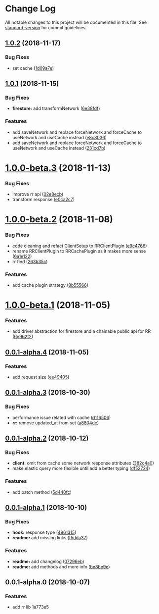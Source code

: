 # Change Log

All notable changes to this project will be documented in this file. See [standard-version](https://github.com/conventional-changelog/standard-version) for commit guidelines.

<a name="1.0.2"></a>
## [1.0.2](https://github.com/ionfire/reactive-record/compare/v1.0.1...v1.0.2) (2018-11-17)


### Bug Fixes

* set cache ([1d09a7e](https://github.com/ionfire/reactive-record/commit/1d09a7e))



<a name="1.0.1"></a>
## [1.0.1](https://github.com/ionfire/reactive-record/compare/v1.0.0-beta.3...v1.0.1) (2018-11-15)


### Bug Fixes

* **firestore:** add transformNetwork ([6e38fdf](https://github.com/ionfire/reactive-record/commit/6e38fdf))


### Features

* add saveNetwork and replace forceNetwork and forceCache to useNetwork and useCache instead ([e8c8036](https://github.com/ionfire/reactive-record/commit/e8c8036))
* add saveNetwork and replace forceNetwork and forceCache to useNetwork and useCache instead ([231cd7b](https://github.com/ionfire/reactive-record/commit/231cd7b))



<a name="1.0.0-beta.3"></a>
# [1.0.0-beta.3](https://github.com/ionfire/reactive-record/compare/v1.0.0-beta.2...v1.0.0-beta.3) (2018-11-13)


### Bug Fixes

* improve rr api ([02e8ecb](https://github.com/ionfire/reactive-record/commit/02e8ecb))
* transform response ([e0ca2c7](https://github.com/ionfire/reactive-record/commit/e0ca2c7))



<a name="1.0.0-beta.2"></a>
# [1.0.0-beta.2](https://github.com/ionfire/reactive-record/compare/v1.0.0-beta.1...v1.0.0-beta.2) (2018-11-08)


### Bug Fixes

* code cleaning and refact ClientSetup to RRClientPlugin ([e9c4766](https://github.com/ionfire/reactive-record/commit/e9c4766))
* rename RRClientPlugin to RRCachePlugin as it makes more sense ([6a1e122](https://github.com/ionfire/reactive-record/commit/6a1e122))
* rr find ([263b35c](https://github.com/ionfire/reactive-record/commit/263b35c))


### Features

* add cache plugin strategy ([8b55566](https://github.com/ionfire/reactive-record/commit/8b55566))



<a name="1.0.0-beta.1"></a>
# [1.0.0-beta.1](https://github.com/ionfire/reactive-record/compare/v1.0.0-beta.0...v1.0.0-beta.1) (2018-11-05)


### Features

* add driver abstraction for firestore and a chainable public api for RR ([6e962f2](https://github.com/ionfire/reactive-record/commit/6e962f2))



<a name="0.0.1-alpha.4"></a>
## [0.0.1-alpha.4](https://github.com/ionfire/reactive-record/compare/v0.0.1-alpha.3...v0.0.1-alpha.4) (2018-11-05)


### Features

* add request size ([ee49405](https://github.com/ionfire/reactive-record/commit/ee49405))



<a name="0.0.1-alpha.3"></a>
## [0.0.1-alpha.3](https://github.com/ionfire/reactive-record/compare/v0.0.1-alpha.2...v0.0.1-alpha.3) (2018-10-30)


### Bug Fixes

* performance issue related with cache ([d116506](https://github.com/ionfire/reactive-record/commit/d116506))
* **rr:** remove updated_at from set ([a8804dc](https://github.com/ionfire/reactive-record/commit/a8804dc))



<a name="0.0.1-alpha.2"></a>
## [0.0.1-alpha.2](https://github.com/ionfire/reactive-record/compare/v0.0.1-alpha.1...v0.0.1-alpha.2) (2018-10-12)


### Bug Fixes

* **client:** omit from cache some network response attributes ([382c4a0](https://github.com/ionfire/reactive-record/commit/382c4a0))
* make elastic query more flexible until add a better typing ([df52724](https://github.com/ionfire/reactive-record/commit/df52724))


### Features

* add patch method ([5d440fc](https://github.com/ionfire/reactive-record/commit/5d440fc))



<a name="0.0.1-alpha.1"></a>
## [0.0.1-alpha.1](https://github.com/ionfire/reactive-record/compare/v0.0.1-alpha.0...v0.0.1-alpha.1) (2018-10-10)


### Bug Fixes

* **hook:** response type ([4961315](https://github.com/ionfire/reactive-record/commit/4961315))
* **readme:** add missing links ([f5dda37](https://github.com/ionfire/reactive-record/commit/f5dda37))


### Features

* **readme:** add changelog ([07296eb](https://github.com/ionfire/reactive-record/commit/07296eb))
* **readme:** add methods and more info ([be8be9e](https://github.com/ionfire/reactive-record/commit/be8be9e))



<a name="0.0.1-alpha.0"></a>
## 0.0.1-alpha.0 (2018-10-07)


### Features

* add rr lib 1a773e5
